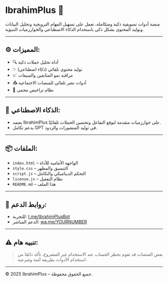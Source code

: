 
# IbrahimPlus 🚀

منصة أدوات تسويقية ذكية ومتكاملة، تعمل على تسهيل المهام الترويجية وتحليل البيانات وتوليد المحتوى بشكل ذكي باستخدام الذكاء الاصطناعي والخوارزميات التنبؤية.

---

## ⚙️ المميزات:

- 🔍 أداة تحليل حملات ذكية
- ✨ توليد محتوى تلقائي (ذكاء اصطناعي)
- 📈 مراقبة نمو المتابعين والمبيعات
- 📤 أدوات نشر تلقائي للمنصات الاجتماعية
- 🔐 نظام تراخيص محمي

---

## 🧠 الذكاء الاصطناعي:

- يعتمد IbrahimPlus على خوارزميات متقدمة لتوقع التفاعل وتحسين الحملات تلقائيًا.
- يدعم تكامل GPT في توليد المنشورات والردود.

---

## 📦 الملفات:

- `index.html` – الواجهة الأمامية للأداة
- `style.css` – التنسيق والمظهر
- `script.js` – التحكم الديناميكي والتكامل
- `license.js` – نظام التفعيل
- `README.md` – هذا الملف

---

## 📲 روابط الدعم:

- للتجربة: [t.me/IbrahimPlusBot](https://t.me/IbrahimPlusBot)
- الدعم المباشر: [wa.me/YOURNUMBER](https://wa.me/YOURNUMBER)

---

## ⚠️ تنبيه هام:
> بعض المنصات قد تقوم بحظر الحساب عند الاستخدام غير المشروع، تأكد دائمًا من استخدام الأدوات بطريقة آمنة وشرعية.

---

© 2025 IbrahimPlus – جميع الحقوق محفوظة.
